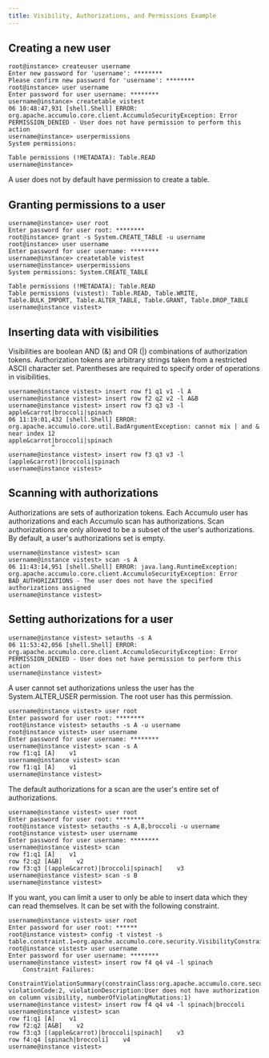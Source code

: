 ```yaml
---
title: Visibility, Authorizations, and Permissions Example
---
```


## Creating a new user

    root@instance> createuser username
    Enter new password for 'username': ********
    Please confirm new password for 'username': ********
    root@instance> user username
    Enter password for user username: ********
    username@instance> createtable vistest
    06 10:48:47,931 [shell.Shell] ERROR: org.apache.accumulo.core.client.AccumuloSecurityException: Error PERMISSION_DENIED - User does not have permission to perform this action
    username@instance> userpermissions
    System permissions: 
    
    Table permissions (!METADATA): Table.READ
    username@instance> 

A user does not by default have permission to create a table.

## Granting permissions to a user

    username@instance> user root
    Enter password for user root: ********
    root@instance> grant -s System.CREATE_TABLE -u username
    root@instance> user username 
    Enter password for user username: ********
    username@instance> createtable vistest
    username@instance> userpermissions
    System permissions: System.CREATE_TABLE
    
    Table permissions (!METADATA): Table.READ
    Table permissions (vistest): Table.READ, Table.WRITE, Table.BULK_IMPORT, Table.ALTER_TABLE, Table.GRANT, Table.DROP_TABLE
    username@instance vistest> 

## Inserting data with visibilities

Visibilities are boolean AND (&) and OR (|) combinations of authorization
tokens.  Authorization tokens are arbitrary strings taken from a restricted 
ASCII character set.  Parentheses are required to specify order of operations 
in visibilities.

    username@instance vistest> insert row f1 q1 v1 -l A
    username@instance vistest> insert row f2 q2 v2 -l A&B
    username@instance vistest> insert row f3 q3 v3 -l apple&carrot|broccoli|spinach
    06 11:19:01,432 [shell.Shell] ERROR: org.apache.accumulo.core.util.BadArgumentException: cannot mix | and & near index 12
    apple&carrot|broccoli|spinach
                ^
    username@instance vistest> insert row f3 q3 v3 -l (apple&carrot)|broccoli|spinach
    username@instance vistest> 

## Scanning with authorizations

Authorizations are sets of authorization tokens.  Each Accumulo user has 
authorizations and each Accumulo scan has authorizations.  Scan authorizations 
are only allowed to be a subset of the user's authorizations.  By default, a 
user's authorizations set is empty.

    username@instance vistest> scan
    username@instance vistest> scan -s A
    06 11:43:14,951 [shell.Shell] ERROR: java.lang.RuntimeException: org.apache.accumulo.core.client.AccumuloSecurityException: Error BAD_AUTHORIZATIONS - The user does not have the specified authorizations assigned
    username@instance vistest> 

## Setting authorizations for a user

    username@instance vistest> setauths -s A
    06 11:53:42,056 [shell.Shell] ERROR: org.apache.accumulo.core.client.AccumuloSecurityException: Error PERMISSION_DENIED - User does not have permission to perform this action
    username@instance vistest> 

A user cannot set authorizations unless the user has the System.ALTER_USER permission.
The root user has this permission.

    username@instance vistest> user root
    Enter password for user root: ********
    root@instance vistest> setauths -s A -u username
    root@instance vistest> user username
    Enter password for user username: ********
    username@instance vistest> scan -s A
    row f1:q1 [A]    v1
    username@instance vistest> scan
    row f1:q1 [A]    v1
    username@instance vistest> 

The default authorizations for a scan are the user's entire set of authorizations.

    username@instance vistest> user root
    Enter password for user root: ********
    root@instance vistest> setauths -s A,B,broccoli -u username
    root@instance vistest> user username
    Enter password for user username: ********
    username@instance vistest> scan
    row f1:q1 [A]    v1
    row f2:q2 [A&B]    v2
    row f3:q3 [(apple&carrot)|broccoli|spinach]    v3
    username@instance vistest> scan -s B
    username@instance vistest> 
    
If you want, you can limit a user to only be able to insert data which they can read themselves.
It can be set with the following constraint.

    username@instance vistest> user root
    Enter password for user root: ******
    root@instance vistest> config -t vistest -s table.constraint.1=org.apache.accumulo.core.security.VisibilityConstraint    
    root@instance vistest> user username
    Enter password for user username: ********
    username@instance vistest> insert row f4 q4 v4 -l spinach                                                                
        Constraint Failures:
            ConstraintViolationSummary(constrainClass:org.apache.accumulo.core.security.VisibilityConstraint, violationCode:2, violationDescription:User does not have authorization on column visibility, numberOfViolatingMutations:1)
    username@instance vistest> insert row f4 q4 v4 -l spinach|broccoli
    username@instance vistest> scan
    row f1:q1 [A]    v1
    row f2:q2 [A&B]    v2
    row f3:q3 [(apple&carrot)|broccoli|spinach]    v3
    row f4:q4 [spinach|broccoli]    v4
    username@instance vistest> 
    
